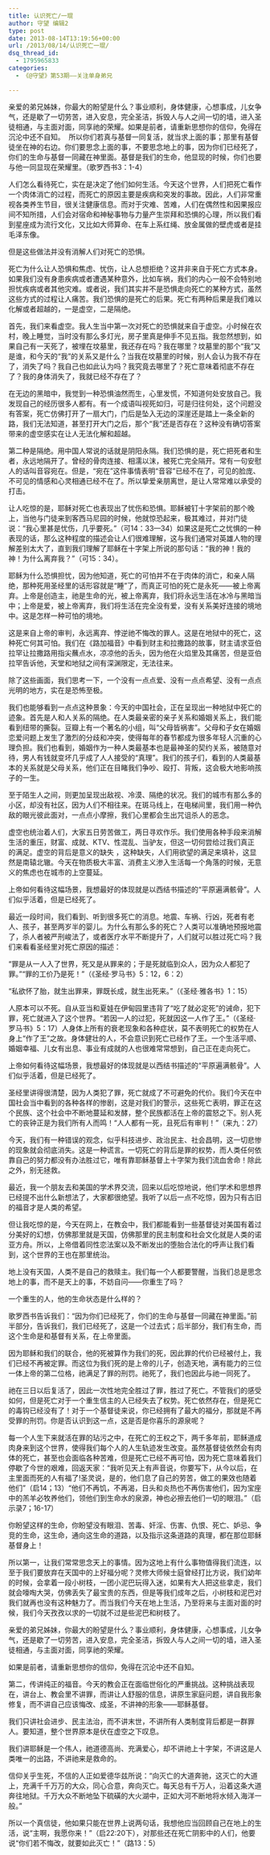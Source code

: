 ```yaml
---
title: 认识死亡/一琨
author: 守望 编辑2
type: post
date: 2013-08-14T13:19:56+00:00
url: /2013/08/14/认识死亡一琨/
dsq_thread_id:
  - 1795965833
categories:
  - 《@守望》第53期——关注单身弟兄

---
```

<p class="mceWPmore" title="更多...">
  亲爱的弟兄姊妹，你最大的盼望是什么？事业顺利，身体健康，心想事成，儿女争气，还是歇了一切劳苦，进入安息，完全圣洁，拆毁人与人之间一切的墙，进入圣徒相通，与主面对面，同享祂的荣耀。如果是前者，请重新思想你的信仰，免得在沉沦中还不自知。<!--more-->  所以你们若真与基督一同复活，就当求上面的事；那里有基督徒坐在神的右边。你们要思念上面的事，不要思念地上的事，因为你们已经死了，你们的生命与基督一同藏在神里面。基督是我们的生命，他显现的时候，你们也要与他一同显现在荣耀里。（歌罗西书3：1-4）
</p>

人们怎么看待死亡，实在是决定了他们如何生活。今天这个世界，人们把死亡看作一个肉体消亡的过程，而死亡的原因主要是疾病和突发的事故。因此，人们非常重视各类养生节目，很关注健康信息。而对于灾难、苦难，人们在偶然性和因果报应间不知所措，人们会对宿命和神秘事物与力量产生崇拜和恐惧的心理，所以我们看到星座成为流行文化，又比如大师算命、在车上系红绳、放金属做的壁虎或者是挂毛泽东像。

但是这些做法并没有消解人们对死亡的恐惧。

死亡为什么让人恐惧和焦虑、忧伤，让人总想拒绝？这并非来自于死亡方式本身。如果我们没有身患疾病或者遭遇某种意外，比如车祸，我们的内心一般不会特别地担忧疾病或者其他灾难。或者说，我们其实并不是恐惧走向死亡的某种方式，虽然这些方式的过程让人痛苦。我们恐惧的是死亡的后果。死亡有两种后果是我们难以化解或者超越的，一是虚空，二是隔绝。

首先，我们来看虚空。我人生当中第一次对死亡的恐惧就来自于虚空。小时候在农村，晚上睡觉，当时没有那么多灯光，房子里真是伸手不见五指。我忽然想到，如果自己有一天死了，被埋在坟墓里，我还存在吗？我在哪里？坟墓里的那个“我”又是谁，和今天的“我”的关系又是什么？当我在坟墓里的时候，别人会认为我不存在了，消失了吗？我自己也如此认为吗？我究竟去哪里了？死亡意味着彻底不存在了？我的身体消失了，我就已经不存在了？

在无边的黑暗中，我觉到一种恐惧油然而生，心里发慌，不知道何处安放自己。我发现自己的经历很多人都有。有一个成语叫视死如归，可是归往何处，这个问题没有答案，死亡仿佛打开了一扇大门，门后是坠入无边的深崖还是踏上一条全新的路，我们无法知道，甚至打开大门之后，那个“我”还是否存在？这种没有确切答案带来的虚空感实在让人无法化解和超越。

第二种是隔绝。用中国人常说的话就是阴阳永隔。我们恐惧的是，死亡把死者和生者，永远地隔开了。曾经的骨肉连接、相濡以沫，被死亡完全隔开。常有一句安慰人的话叫音容宛在。但是，“宛在”这件事情表明“音容”已经不在了，可见的脸庞、不可见的情感和心灵相通已经不在了。所以挚爱亲朋离世，是让人常常难以承受的打击。

让人吃惊的是，耶稣对死亡也表现出了忧伤和恐惧。耶稣被钉十字架前的那个晚上，当他与门徒来到客西马尼园的时候，他就惊恐起来，极其难过，并对门徒说：“我心里甚是忧伤，几乎要死。”（可14：33—34）如果这是死亡之忧惧的一种表现的话，那么这种程度的描述会让人们很难理解，这与我们通常对英雄人物的理解差别太大了，直到我们理解了耶稣在十字架上所说的那句话：“我的神！我的神！为什么离弃我？”（可15：34）。

耶稣为什么恐惧担忧，因为他知道，死亡的可怕并不在于肉体的消亡，和亲人隔绝，那种死用圣经里的话形容就是“睡”了，而真正可怕的死亡是永死——被上帝离弃。上帝是创造主，祂是生命的光，被上帝离弃，我们将永远生活在冰冷与黑暗当中；上帝是爱，被上帝离弃，我们将生活在完全没有爱，没有关系美好连接的境地中。这是怎样一种可怕的境地。

这是来自上帝的审判，永远离弃、悖逆祂不悔改的罪人。这是在地狱中的死亡，这种死亡何其可怕。我们在《路加福音》中看到财主和拉撒路的故事，财主请求亚伯拉罕让拉撒路用指尖蘸点水，凉凉他的舌头，因为他在火焰里及其痛苦，但是亚伯拉罕告诉他，天堂和地狱之间有深渊限定，无法往来。

除了这些画面，我们思考一下，一个没有一点点爱、没有一点点希望、没有一点点光明的地方，实在是恐怖至极。

我们也能够看到一点点这种景象：今天的中国社会，正在呈现出一种地狱中死亡的迹象。首先是人和人关系的隔绝。在人类最亲密的亲子关系和婚姻关系上，我们能看到纽带的撕裂。豆瓣上有一个著名的小组，叫“父母皆祸害”。父母和子女在婚姻恋爱问题上发生了激烈的分歧和冲突，使得每年的春节都成为很多年轻人沉重的心理负担。我们也看到，婚姻作为一种人类最基本也是最神圣的契约关系，被随意对待，男人有钱就变坏几乎成了人人接受的“真理”。我们的孩子们，看到的人类最基本的关系就是父母关系，他们正在目睹我们争吵、殴打、背叛，这会极大地影响孩子的一生。

至于陌生人之间，则更加呈现出敌视、冷漠、隔绝的状况。我们的城市有那么多的小区，却没有社区，因为人们不相往来。在斑马线上，在电梯间里，我们用一种仇敌的眼光彼此面对，一点点小摩擦，我们心里都会生出咒诅杀人的恶念。

虚空也统治着人们，大家五日劳苦做工，两日寻欢作乐。我们使用各种手段来消解生活的重压，财富、成就、KTV、性混乱、当驴友，但这一切何尝给过我们真正的满足。虚空的背后是意义的缺失 ，这种缺失，人们用欲望的满足来填补，这显然是南辕北辙。今天在物质极大丰富、消费主义渗入生活每一个角落的时候，无意义的焦虑也在城市的上空蔓延。

上帝如何看待这幅场景，我想最好的体现就是以西结书描述的“平原遍满骸骨”。人们似乎活着，但是已经死了。

最近一段时间，我们看到、听到很多死亡的消息。地震、车祸、行凶，死者有老人、孩子，甚至两岁半的婴儿。为什么有那么多的死亡？人类可以准确地预报地震了，杀人者被严刑峻法了，或者医疗水平不断提升了，人们就可以胜过死亡吗？我们来看看圣经里对死亡原因的描述：

“罪是从一人入了世界，死又是从罪来的；于是死就临到众人，因为众人都犯了罪。”“罪的工价乃是死！”（《圣经·罗马书》5：12，6：2）

“私欲怀了胎，就生出罪来，罪既长成，就生出死来。”（《圣经·雅各书》1：15）

人原本可以不死。自从亚当和夏娃在伊甸园里违背了“吃了就必定死”的诫命，犯下罪，死亡就进入了这个世界。“若因一人的过犯，死就因这一人作了王。”（《圣经·罗马书》5：17）人身体上所有的衰老现象和各种症状，莫不表明死亡的权势在人身上“作了王”之故。身体健壮的人，不会意识到死亡已经作了王。一个生活平顺、婚姻幸福、儿女有出息、事业有成就的人也很难常常想到，自己正在走向死亡。

上帝如何看待这幅场景，我想最好的体现就是以西结书描述的“平原遍满骸骨”。人们似乎活着，但是已经死了。

圣经里讲得很清楚，因为人类犯了罪，死亡就成了不可避免的代价。我们今天在中国社会当中看到的各种各样的惨剧，这是对我们的警示，这些死亡表明，罪正在这个民族、这个社会中不断地蔓延和发酵，整个民族都活在上帝的震怒之下。别人死亡的丧钟正是为我们所有人而鸣！“人人都有一死，且死后有审判！”（来九：27）

今天，我们有一种错误的观念，似乎科技进步、政治民主、社会昌明，这一切悲惨的现象就会彻底消失。这是一种谎言。一切死亡的背后是罪的权势，而人类任何依靠自己的努力都没有办法胜过它，唯有靠耶稣基督上十字架为我们流血舍命！除此之外，别无拯救。

最近，我一个朋友去和美国的学术界交流，回来以后吃惊地说，他们学术和思想界已经提不出什么新想法了，大家都很绝望。我听了以后一点不吃惊，因为只有古旧的福音才是人类的希望。

但让我吃惊的是，今天在网上，在教会中，我们都能看到一些基督徒对美国有着过分美好的幻想，仿佛那里就是天国，仿佛那里的民主制度和社会文化就是人类的诺亚方舟。所以，上帝借着同性恋法案以及不断发出的堕胎合法化的呼声让我们看到，这个世界的王也在那里统治。

地上没有天国，人类不是自己的救赎主。我们每一个人都要警醒，当我们总是思念地上的事，而不是天上的事，不妨自问——你重生了吗？

一个重生的人，他的生命状态是什么样的？

歌罗西书告诉我们：“因为你们已经死了，你们的生命与基督一同藏在神里面。”前半部分，告诉我们，我们已经死了，这是一个过去式；后半部分，我们有生命，而这个生命是和基督有关系，在上帝里面。

因为耶稣和我们的联合，他的死被算作为我们的死，因此罪的代价已经被付上，我们已经不再被定罪。而这位为我们死的是上帝的儿子，创造天地，满有能力的三位一体上帝的第二位格，祂满足了罪的刑罚。祂死了，我们也因此与祂一同死了。

祂在三日以后复活了，因此一次性地完全胜过了罪，胜过了死亡。不管我们的感受如何，但是死亡对于一个重生信主的人已经失去了权势。死亡依然存在，但是死亡的毒钩已经没有了！对于一个基督徒来说，你已经拥有了最大的福分，那就是不再受罪的刑罚。你是否认识到这一点，这是否是你喜乐的源泉呢？

每一个人生下来就活在罪的玷污之中，在死亡的王权之下，两千多年前，耶稣道成肉身来到这个世界，使得我们每个人的人生轨迹发生改变。虽然基督徒依然会有肉体的死亡，甚至也会面临各种苦难，但是死亡已经不再可怕，因为死亡意味着我们停歇了今世的艰难，回返天家：“我听见天上有声音说，你要写下，从今以后，在主里面而死的人有福了!圣灵说，是的，他们息了自己的劳苦，做工的果效也随着他们”（启14；13）“他们不再饥，不再渴，日头和炎热也不再伤害他们，因为宝座中的羔羊必牧养他们，领他们到生命水的泉源，神也必擦去他们一切的眼泪。”（启示录7；16-17）

你盼望这样的生命，你盼望没有眼泪、苦毒、奸淫、伤害、仇恨、死亡、妒忌、争竞的生命，这生命，通向这生命的道路，以及指示这条道路的真理，都在那位耶稣基督身上！

所以第一，让我们常常思念天上的事情。因为这地上有什么事物值得我们流连，以至于我们要放弃在天国中的上好福分呢？灵修大师候士庭曾经打比方说，我们幼年的时候，会拿着一段小树枝，一团小泥巴玩得入迷，如果有大人把这些拿走，我们就会嚎啕大哭，仿佛丢失了最宝贵的东西，但是等我们成年之后，小树枝和泥巴对我们就再也没有这种魅力了。而当我们今天在地上生活，乃至将来与主面对面的时候，我们今天孜孜以求的一切就不过是些泥巴和树枝了。

亲爱的弟兄姊妹，你最大的盼望是什么？事业顺利，身体健康，心想事成，儿女争气，还是歇了一切劳苦，进入安息，完全圣洁，拆毁人与人之间一切的墙，进入圣徒相通，与主面对面，同享祂的荣耀。

如果是前者，请重新思想你的信仰，免得在沉沦中还不自知。

第二，传讲纯正的福音。今天的教会正在面临世俗化的严重挑战。这种挑战表现在，讲台上、教会里不讲罪，而讲让人舒服的信息，讲原生家庭问题，讲自我形象修复，而不讲自己应该悔改、成圣，不讲神的形象——耶稣基督。

我们只讲社会进步、民主法治，而不讲末世，不讲所有人类制度背后都是一群罪人。要知道，整个世界原本是伏在虚空之下叹息。

我们讲耶稣是一个伟人，祂道德高尚、充满爱心，却不讲祂上十字架，不讲这是人类唯一的出路，不讲祂来是救命的。

信仰关乎生死，不信的人正如爱德华兹所说：“向灭亡的大道奔驰，这灭亡的大道上，充满千千万万的大众，同心合意，奔向灭亡。每天总有千万人，沿着这条大道奔往地狱。千万大众不断地坠下硫磺的大火湖中，正如大河不断地将水倾入海洋一般。”

所以一个真信徒，他如果只能在世界上说两句话，我想他应当回顾自己在地上的生活，说“主啊，我愿你来！”（启22:20下），对那些还在死亡阴影中的人们，他要说“你们若不悔改，就要如此灭亡！”（路13：5）

&nbsp;